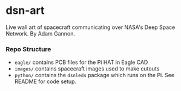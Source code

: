 # dsn-art
Live wall art of spacecraft communicating over NASA's Deep Space Network. By Adam Gannon.

### Repo Structure
- `eagle/` contains PCB files for the Pi HAT in Eagle CAD
- `images/` contains spacecraft images used to make cutouts
- `python/` contains the `dsnleds` package which runs on the Pi. See README for 
code setup.
